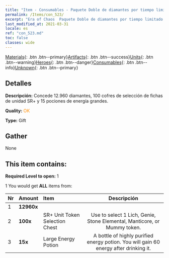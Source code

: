 ```yaml
---
title: "Item - Consumables - Paquete Doble de diamantes por tiempo limitado E"
permalink: /Items/con_523/
excerpt: "Era of Chaos  Paquete Doble de diamantes por tiempo limitado E"
last_modified_at: 2021-03-31
locale: es
ref: "con_523.md"
toc: false
classes: wide
---
```

 [Materials](/es/Items/){: .btn .btn--primary}[Artifacts](/es/Items/Artifacts/){: .btn .btn--success}[Units](/es/Items/Units/){: .btn .btn--warning}[Heroes](/es/Items/Heroes/){: .btn .btn--danger}[Consumables](/es/Items/Consumables/){: .btn .btn--info}[Unknown](/es/Items/Unknown/){: .btn .btn--primary}

## Detalles
 **Descripción:** Concede 12.960 diamantes, 100 cofres de selección de fichas de unidad SR+ y 15 pociones de energía grandes.

 **Quality:** <span style="color: #FF8C00">OK</span>

 **Type:** Gift

## Gather

  None

## This item contains:

 **Required Level to open:** 1

 1 You would get **ALL** items  from:

  | Nr | Amount |     Item    | Descripción |
  |:---|:-------|:------------|:-----------:|
  | 1 |  **12960x** | <i class="fas fa-gem"/> |  | 
  | 2 |  **100x** | SR+ Unit Token Selection Chest | Use to select 1 Lich, Genie, Stone Elemental, Manticore, or Mummy token.  | 
  | 3 |  **15x** | Large Energy Potion | A bottle of highly purified energy potion. You will gain 60 energy after drinking it.  | 
